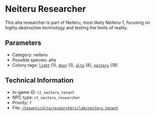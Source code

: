 # Neiteru Researcher

This alta researcher is part of Neiteru, most likely Neiteru-1, focusing on highly destructive technology and testing the limits of reality.

## Parameters

- Category: neiteru
- Possible species: alta
- Colony tags: [`light`](https://ceterai.github.io/MyEnternia/Wiki/Tags/Light) (1), [`door`](https://ceterai.github.io/MyEnternia/Wiki/Tags/Door) (1), [`alta`](https://ceterai.github.io/MyEnternia/Wiki/Tags/Alta) (8), [`neiteru`](https://ceterai.github.io/MyEnternia/Wiki/Tags/Neiteru) (18)

## Technical Information

- In-game ID: `ct_neiteru_tenant`
- NPC type: `ct_neiteru_researcher`
- Priority: `7`
- File: [`/tenants/alta/researchers/lab/neiteru.tenant`](https://github.com/Ceterai/Enternia/blob/main/tenants/alta/researchers/lab/neiteru.tenant)
